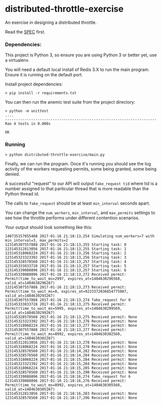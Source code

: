 # distributed-throttle-exercise

An exercise in designing a distributed throttle.

Read the [SPEC](Spec.md) first.

### Dependencies:

This project is Python 3, so ensure you are using Python 3 or better yet, use a virtualenv.


You will need a default local install of Redis 3.X to run the main program. Ensure it is running on the default port.

Install project dependencies:

```
> pip install -r requirements.txt
```

You can then run the anemic test suite from the project directory:


```
> python -m unittest
....
----------------------------------------------------------------------
Ran 4 tests in 0.000s

OK
```

### Running

```
> python distributed-throttle-exercise/main.py
```

Finally, we can run the program. Once it's running you should see the log activity of the workers requesting permits,
some being granted, some being denied.

A successful "request" to our API will output `fake_request tid` where tid is a number assigned to that particular
thread that is more readable than the Python thread id.

The calls to `fake_request` should be at least `min_interval` seconds apart.

You can change the `num_workers`, `min_interval`, and `max_permits` settings to see how the throttle performs under
different contention scenarios.

Your output should look something like this:

```
140735157055488 2017-01-16 21:18:13,254 Simulating num_workers=7 with min_interval=3, max_permits=2
123145307557888 2017-01-16 21:18:13,255 Starting task: 0
123145312813056 2017-01-16 21:18:13,255 Starting task: 1
123145318068224 2017-01-16 21:18:13,256 Starting task: 2
123145323323392 2017-01-16 21:18:13,256 Starting task: 3
123145328578560 2017-01-16 21:18:13,257 Starting task: 4
123145333833728 2017-01-16 21:18:13,257 Starting task: 5
123145339088896 2017-01-16 21:18:13,257 Starting task: 6
123145339088896 2017-01-16 21:18:13,272 Received permit: Permit(time_to_wait_ms=2997, expires_at=1484630296568, valid_at=1484630296267)
123145307557888 2017-01-16 21:18:13,273 Received permit: Permit(time_to_wait_ms=0, expires_at=9223372036854775807, valid_at=1484630293267)
123145307557888 2017-01-16 21:18:13,274 fake_request for 0
123145333833728 2017-01-16 21:18:13,275 Received permit: Permit(time_to_wait_ms=5995, expires_at=1484630299569, valid_at=1484630299267)
123145328578560 2017-01-16 21:18:13,275 Received permit: None
123145323323392 2017-01-16 21:18:13,276 Received permit: None
123145318068224 2017-01-16 21:18:13,277 Received permit: None
123145307557888 2017-01-16 21:18:13,277 Received permit: Permit(time_to_wait_ms=8992, expires_at=1484630302568, valid_at=1484630302267)
123145312813056 2017-01-16 21:18:13,278 Received permit: None
123145318068224 2017-01-16 21:18:13,278 Received permit: None
123145328578560 2017-01-16 21:18:14,282 Received permit: None
123145328578560 2017-01-16 21:18:14,284 Received permit: None
123145318068224 2017-01-16 21:18:15,284 Received permit: None
123145323323392 2017-01-16 21:18:15,284 Received permit: None
123145318068224 2017-01-16 21:18:15,285 Received permit: None
123145328578560 2017-01-16 21:18:15,290 Received permit: None
123145339088896 2017-01-16 21:18:16,274 fake_request for 6
123145339088896 2017-01-16 21:18:16,276 Received permit: Permit(time_to_wait_ms=8992, expires_at=1484630305568, valid_at=1484630305267)
123145312813056 2017-01-16 21:18:16,283 Received permit: None
123145328578560 2017-01-16 21:18:17,296 Received permit: None
```
